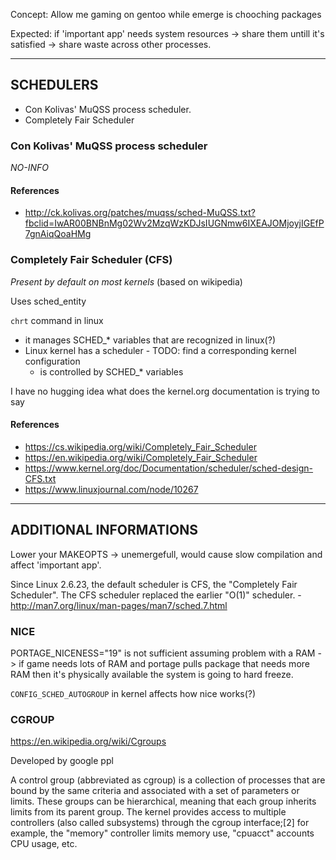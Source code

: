 Concept: Allow me gaming on gentoo while emerge is chooching packages

Expected: if 'important app' needs system resources -> share them untill it's satisfied -> share waste across other processes.

---

## SCHEDULERS
- Con Kolivas' MuQSS process scheduler.
- Completely Fair Scheduler

### Con Kolivas' MuQSS process scheduler
_NO-INFO_


#### References
- http://ck.kolivas.org/patches/muqss/sched-MuQSS.txt?fbclid=IwAR00BNBnMg02Wv2MzqWzKDJsIUGNmw6IXEAJOMjoyjIGEfP7gnAiqQoaHMg

### Completely Fair Scheduler (CFS)
_Present by default on most kernels_ (based on wikipedia)

Uses sched_entity

`chrt` command in linux
- it manages SCHED_* variables that are recognized in linux(?)
- Linux kernel has a scheduler - TODO: find a corresponding kernel configuration
  - is controlled by SCHED_* variables

I have no hugging idea what does the kernel.org documentation is trying to say

#### References 
- https://cs.wikipedia.org/wiki/Completely_Fair_Scheduler
- https://en.wikipedia.org/wiki/Completely_Fair_Scheduler
- https://www.kernel.org/doc/Documentation/scheduler/sched-design-CFS.txt
- https://www.linuxjournal.com/node/10267

---

## ADDITIONAL INFORMATIONS
Lower your MAKEOPTS -> unemergefull, would cause slow compilation and affect 'important app'.

Since Linux 2.6.23, the default scheduler is CFS, the "Completely Fair Scheduler". The CFS scheduler replaced the earlier "O(1)" scheduler. - http://man7.org/linux/man-pages/man7/sched.7.html

### NICE
PORTAGE_NICENESS="19" is not sufficient assuming problem with a RAM -> if game needs lots of RAM and portage pulls package that needs more RAM then it's physically available the system is going to hard freeze.

`CONFIG_SCHED_AUTOGROUP` in kernel affects how nice works(?)

### CGROUP
https://en.wikipedia.org/wiki/Cgroups

Developed by google ppl

A control group (abbreviated as cgroup) is a collection of processes that are bound by the same criteria and associated with a set of parameters or limits. These groups can be hierarchical, meaning that each group inherits limits from its parent group. The kernel provides access to multiple controllers (also called subsystems) through the cgroup interface;[2] for example, the "memory" controller limits memory use, "cpuacct" accounts CPU usage, etc.




